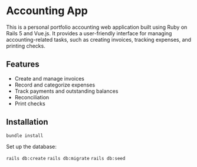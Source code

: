 # Accounting App
This is a personal portfolio accounting web application built using Ruby on Rails 5 and Vue.js. It provides a user-friendly interface for managing accounting-related tasks, such as creating invoices, tracking expenses, and printing checks.

## Features
* Create and manage invoices
* Record and categorize expenses
* Track payments and outstanding balances
* Reconciliation
* Print checks

## Installation

`bundle install`

Set up the database:

`rails db:create`
`rails db:migrate`
`rails db:seed`
